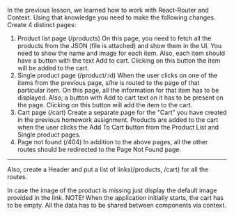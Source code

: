 In the previous lesson, we learned how to work with React-Router and Context. Using that knowledge you need to make the following changes.
Create 4 distinct pages:


1. Product list page (/products)
    On this page, you need to fetch all the products from the JSON (file is attached) and show them in the UI. You need to show the name and image for each item. Also, each item should have a button with the text Add to cart. Clicking on this button the item will be added to the cart.
2. Single product page (/product/:id)
    When the user clicks on one of the items from the previous page, s/he is routed to the page of that particular item. On this page, all the information for that item has to be displayed. Also, a button with Add to cart text on it has to be present on the page. Clicking on this button will add the item to the cart.
3. Cart page (/cart)
    Create a separate page for the "Cart" you have created in the previous homework assignment. Products are added to the cart when the user clicks the Add To Cart button from the Product List and Single product pages.
4. Page not found (/404)
    In addition to the above pages, all the other routes should be redirected to the  Page Not Found page.


--------------------------------------------------------------------------
Also, create a Header and put a list of links(/products, /cart) for all the routes.

In case the image of the product is missing just display the default image provided in the link.
NOTE! When the application initially starts, the cart has to be empty. All the data has to be shared between components via context.